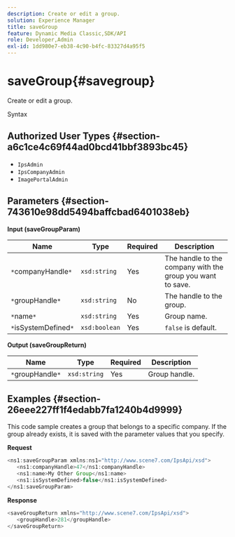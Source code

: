 ```yaml
---
description: Create or edit a group.
solution: Experience Manager
title: saveGroup
feature: Dynamic Media Classic,SDK/API
role: Developer,Admin
exl-id: 1dd980e7-eb38-4c90-b4fc-83327d4a95f5
---
```

# saveGroup{#savegroup}

Create or edit a group.

 Syntax 

## Authorized User Types {#section-a6c1ce4c69f44ad0bcd41bbf3893bc45}

* `IpsAdmin` 
* `IpsCompanyAdmin` 
* `ImagePortalAdmin`

## Parameters {#section-743610e98dd5494baffcbad6401038eb}

**Input (saveGroupParam)** 

|  Name  | Type  | Required  | Description  |
|---|---|---|---|
|  `*`companyHandle`*`  | `xsd:string`  | Yes  | The handle to the company with the group you want to save.  |
|  `*`groupHandle`*`  | `xsd:string`  | No  | The handle to the group.  |
|  `*`name`*`  | `xsd:string`  | Yes  | Group name.  |
|  `*`isSystemDefined`*`  | `xsd:boolean`  | Yes  | `false` is default.  |

**Output (saveGroupReturn)** 

|  Name  | Type  | Required  | Description  |
|---|---|---|---|
|  `*`groupHandle`*`  | `xsd:string`  | Yes  | Group handle.  |

## Examples {#section-26eee227ff1f4edabb7fa1240b4d9999}

This code sample creates a group that belongs to a specific company. If the group already exists, it is saved with the parameter values that you specify.

**Request** 

```java
<ns1:saveGroupParam xmlns:ns1="http://www.scene7.com/IpsApi/xsd">
   <ns1:companyHandle>47</ns1:companyHandle>
   <ns1:name>My Other Group</ns1:name>
   <ns1:isSystemDefined>false</ns1:isSystemDefined>
</ns1:saveGroupParam>
```

**Response** 

```java
<saveGroupReturn xmlns="http://www.scene7.com/IpsApi/xsd">
   <groupHandle>281</groupHandle>
</saveGroupReturn>
```
